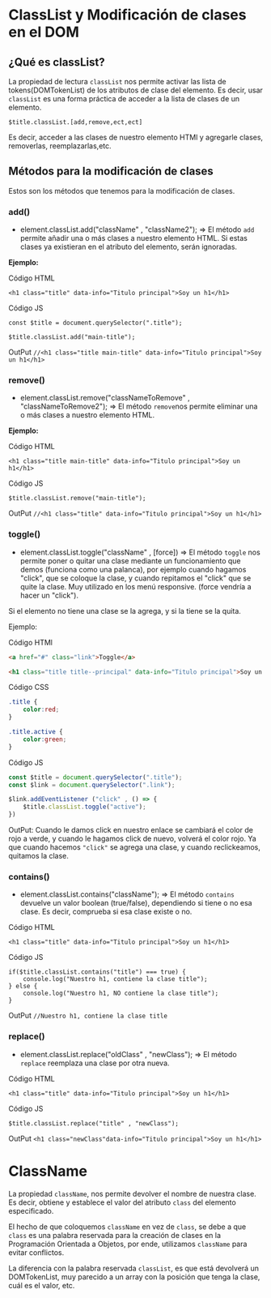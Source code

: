 # ClassList y Modificación de clases en el DOM #

## ¿Qué es classList? ##
La propiedad de lectura `classList` nos permite activar las lista de tokens(DOMTokenList) de los atributos de clase del elemento. Es decir, usar `classList` es una forma práctica de acceder a la lista de clases de un elemento.

``$title.classList.[add,remove,ect,ect]``

Es decir, acceder a las clases de nuestro elemento HTMl y agregarle clases, removerlas, reemplazarlas,etc.


## Métodos para la modificación de clases ##
Estos son los métodos que tenemos para la modificación de clases.

### add() ###
- element.classList.add("className" , "className2"); => El método `add` permite añadir una o más clases a nuestro elemento HTML. Si estas clases ya existieran en el atributo del elemento, serán ignoradas.

**Ejemplo:**

Código HTML

`<h1 class="title" data-info="Titulo principal">Soy un h1</h1>`

Código JS

````
const $title = document.querySelector(".title");

$title.classList.add("main-title");
````

OutPut
`//<h1 class="title main-title" data-info="Titulo principal">Soy un h1</h1>`


### remove() ###
- element.classList.remove("classNameToRemove" , "classNameToRemove2"); => El método `remove`nos permite eliminar una o más clases a nuestro elemento HTML.

**Ejemplo:**

Código HTML

`<h1 class="title main-title" data-info="Titulo principal">Soy un h1</h1>`

Código JS

` $title.classList.remove("main-title"); `

OutPut
`//<h1 class="title" data-info="Titulo principal">Soy un h1</h1>`


### toggle() ###
- element.classList.toggle("className" , [force]) => El método `toggle` nos permite poner o quitar una clase mediante un funcionamiento que demos (funciona como una palanca), por ejemplo cuando hagamos "click", que se coloque la clase, y cuando repitamos el "click" que se quite la clase. Muy utilizado en los menú responsive. (force vendría a hacer un "click").

Si el elemento no tiene una clase se la agrega, y si la tiene se la quita.

Ejemplo:

Código HTMl

````html
<a href="#" class="link">Toggle</a>

<h1 class="title title--principal" data-info="Titulo principal">Soy un h1</h1>
````

Código CSS

````css
.title {
    color:red;
}

.title.active {
    color:green;
}
````

Código JS

````js
const $title = document.querySelector(".title");
const $link = document.querySelector(".link");

$link.addEventListener ("click" , () => {
    $title.classList.toggle("active");
})
````

OutPut:
Cuando le damos click en nuestro enlace se cambiará el color de rojo a verde, y cuando le hagamos click de nuevo, volverá el color rojo. Ya que cuando hacemos `"click"` se agrega una clase, y cuando reclickeamos, quitamos la clase.


### contains() ###
- element.classList.contains("className"); => El método `contains` devuelve un valor boolean (true/false), dependiendo si tiene o no esa clase. Es decir, comprueba si esa clase existe o no.

Código HTML

`<h1 class="title" data-info="Titulo principal">Soy un h1</h1>`

Código JS

````
if($title.classList.contains("title") === true) {
    console.log("Nuestro h1, contiene la clase title");
} else {
    console.log("Nuestro h1, NO contiene la clase title");
}
````

OutPut
`//Nuestro h1, contiene la clase title`


### replace() ###
- element.classList.replace("oldClass" , "newClass"); => El método `replace` reemplaza una clase por otra nueva.

Código HTML

`<h1 class="title" data-info="Titulo principal">Soy un h1</h1>`

Código JS

`$title.classList.replace("title" , "newClass");`

OutPut
`<h1 class="newClass"data-info="Titulo principal">Soy un h1</h1>`


# ClassName #
La propiedad `className`, nos permite devolver el nombre de nuestra clase. Es decir, obtiene y establece el valor del atributo `class` del elemento especificado.

El hecho de que coloquemos `className` en vez de `class`, se debe a que `class` es una palabra reservada para la creación de clases en la Programación Orientada a Objetos, por ende, utilizamos `className` para evitar conflictos.

La diferencia con la palabra reservada `classList`, es que está devolverá un DOMTokenList, muy parecido a un array con la posición que tenga la clase, cuál es el valor, etc.

